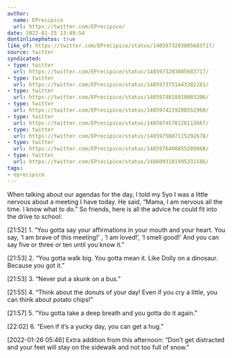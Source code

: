 ```yaml
---
author:
  name: EPrecipice
  url: https://twitter.com/EPrecipice/
date: 2022-01-25 13:49:54
dontinlinephotos: true
like_of: https://twitter.com/EPrecipice/status/1485973203805683717/
source: twitter
syndicated:
- type: twitter
  url: https://twitter.com/EPrecipice/status/1485973203805683717/
- type: twitter
  url: https://twitter.com/EPrecipice/status/1485973751443382281/
- type: twitter
  url: https://twitter.com/EPrecipice/status/1485974018910003206/
- type: twitter
  url: https://twitter.com/EPrecipice/status/1485974219200552960/
- type: twitter
  url: https://twitter.com/EPrecipice/status/1485974578128113667/
- type: twitter
  url: https://twitter.com/EPrecipice/status/1485975087115292678/
- type: twitter
  url: https://twitter.com/EPrecipice/status/1485976400855289860/
- type: twitter
  url: https://twitter.com/EPrecipice/status/1486093101995331586/
tags:
- eprecipice
---
```


When talking about our agendas for the day, I told my 5yo I was a little nervous about a meeting I have today. He said, “Mama, I am nervous all the time. I know what to do.” So friends, here is all the advice he could fit into the drive to school:

<time id="1485973751443382281">[21:52]</time> 1. “You gotta say your affirmations in your mouth and your heart. You say, ‘I am brave of this meeting!’ , ‘I am loved!’, ‘I smell good!’ And you can say five or three or ten until you know it.”

<time id="1485974018910003206">[21:53]</time> 2. “You gotta walk big. You gotta mean it. Like Dolly on a dinosaur. Because you got it.”

<time id="1485974219200552960">[21:53]</time> 3. “Never put a skunk on a bus.”

<time id="1485974578128113667">[21:55]</time> 4. “Think about the donuts of your day! Even if you cry a little, you can think about potato chips!”

<time id="1485975087115292678">[21:57]</time> 5. “You gotta take a deep breath and you gotta do it again.”

<time id="1485976400855289860">[22:02]</time> 6. “Even if it’s a yucky day, you can get a hug.”

<time id="1486093101995331586">[2022-01-26 05:46] </time> Extra addition from this afternoon: “Don’t get distracted and your feet will stay on the sidewalk and not too full of snow.”